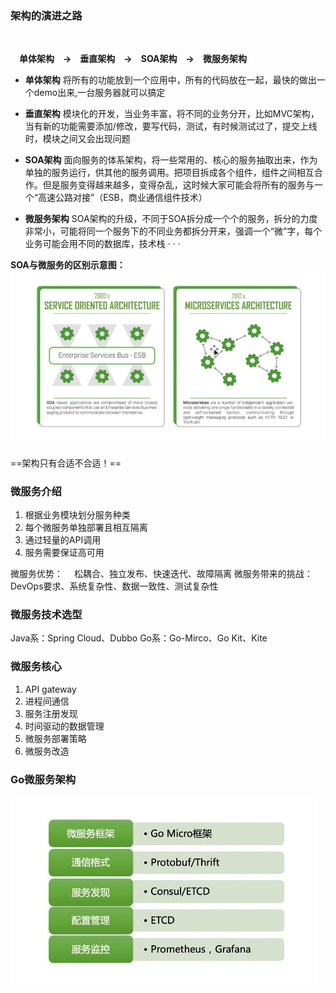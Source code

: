 ### 架构的演进之路
<br/>

&emsp;**单体架构&emsp;->&emsp;垂直架构&emsp;->&emsp;SOA架构&emsp;->&emsp;微服务架构**
<br/>

- **单体架构**
将所有的功能放到一个应用中，所有的代码放在一起，最快的做出一个demo出来,一台服务器就可以搞定

- **垂直架构**
 模块化的开发，当业务丰富，将不同的业务分开，比如MVC架构，当有新的功能需要添加/修改，要写代码，测试，有时候测试过了，提交上线时，模块之间又会出现问题

- **SOA架构**
面向服务的体系架构，将一些常用的、核心的服务抽取出来，作为单独的服务运行，供其他的服务调用。把项目拆成各个组件，组件之间相互合作。但是服务变得越来越多，变得杂乱，这时候大家可能会将所有的服务与一个“高速公路对接”（ESB，商业通信组件技术）

- **微服务架构**
 SOA架构的升级，不同于SOA拆分成一个个的服务，拆分的力度非常小，可能将同一个服务下的不同业务都拆分开来，强调一个“微”字，每个业务可能会用不同的数据库，技术栈 · · · 

**SOA与微服务的区别示意图：**
![SOA与微服务区别图.JPG](https://github.com/Jchaokai/Cloud-Resources/blob/master/images/SOA%E4%B8%8E%E5%BE%AE%E6%9C%8D%E5%8A%A1%E5%8C%BA%E5%88%AB.JPG)

==架构只有合适不合适！==

### 微服务介绍
1. 根据业务模块划分服务种类
2. 每个微服务单独部署且相互隔离
3. 通过轻量的API调用
4. 服务需要保证高可用

微服务优势：
&emsp;松耦合、独立发布、快速迭代、故障隔离
微服务带来的挑战：
&emsp;DevOps要求、系统复杂性、数据一致性、测试复杂性

### 微服务技术选型
Java系：Spring Cloud、Dubbo
Go系：Go-Mirco、Go Kit、Kite

### 微服务核心
1. API gateway
2. 进程间通信
3. 服务注册发现
4. 时间驱动的数据管理
5. 微服务部署策略
6. 微服务改造

### Go微服务架构

![GoMirco架构.JPG](https://github.com/Jchaokai/Cloud-Resources/blob/master/images/Go-Mirco%E6%9E%B6%E6%9E%84.JPG)




